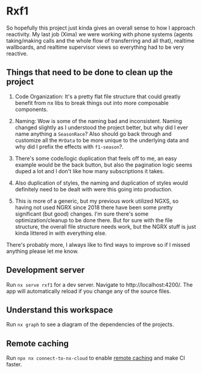# Rxf1

So hopefully this project just kinda gives an overall sense to how I approach reactivity. My last job (Xima) we were working with phone systems (agents taking/making calls and the whole flow of transferring and all that), realtime wallboards, and realtime supervisor views so everything had to be very reactive.

## Things that need to be done to clean up the project

1. Code Organization: It's a pretty flat file structure that could greatly benefit from nx libs to break things out into more composable components.

2. Naming: Wow is some of the naming bad and inconsistent. Naming changed slightly as I understood the project better, but why did I ever name anything a `SeasonRace`? Also should go back through and customize all the `MrData` to be more unique to the underlying data and why did I prefix the effects with `f1-season`?.

3. There's some code/logic duplication that feels off to me, an easy example would be the back button, but also the pagination logic seems duped a lot and I don't like how many subscriptions it takes.

4. Also duplication of styles, the naming and duplication of styles would definitely need to be dealt with were this going into production.

5. This is more of a generic, but my previous work utilized NGXS, so having not used NGRX since 2018 there have been some pretty significant (but good) changes. I'm sure there's some optimization/cleanup to be done there. But for sure with the file structure, the overall file structure needs work, but the NGRX stuff is just kinda littered in with everything else.

There's probably more, I always like to find ways to improve so if I missed anything please let me know.

## Development server

Run `nx serve rxf1` for a dev server. Navigate to http://localhost:4200/. The app will automatically reload if you change any of the source files.

## Understand this workspace

Run `nx graph` to see a diagram of the dependencies of the projects.

## Remote caching

Run `npx nx connect-to-nx-cloud` to enable [remote caching](https://nx.app) and make CI faster.
